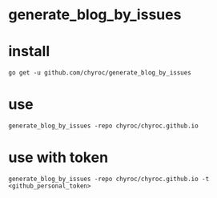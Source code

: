 # generate_blog_by_issues

# install
```
go get -u github.com/chyroc/generate_blog_by_issues
```

# use
```
generate_blog_by_issues -repo chyroc/chyroc.github.io
```

# use with token
```
generate_blog_by_issues -repo chyroc/chyroc.github.io -t <github_personal_token>
```